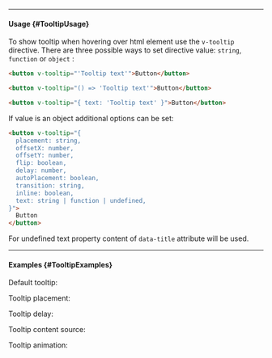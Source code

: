___

#### Usage {#TooltipUsage}

To show tooltip when hovering over html element use the `v-tooltip` directive. There are three possible ways to set directive value: `string`, `function` or `object` :

```html
<button v-tooltip="'Tooltip text'">Button</button>
```

```html
<button v-tooltip="() => 'Tooltip text'">Button</button>
```

```html
<button v-tooltip="{ text: 'Tooltip text' }">Button</button>
```

If value is an object additional options can be set:

```html
<button v-tooltip="{ 
  placement: string,
  offsetX: number,
  offsetY: number,
  flip: boolean,
  delay: number,
  autoPlacement: boolean,
  transition: string,
  inline: boolean,
  text: string | function | undefined,
}">
  Button
</button>
```

For undefined text property content of `data-title` attribute will be used.

---

#### Examples {#TooltipExamples}

Default tooltip:

<div class="example">
  <example name="ExampleTooltipSimple"></example>
</div>

Tooltip placement:

<div class="example">
  <example name="ExampleTooltipPlacement"></example>
</div>

Tooltip delay:

<div class="example">
  <example name="ExampleTooltipDelay"></example>
</div>

Tooltip content source:

<div class="example">
  <example name="ExampleTooltipContent"></example>
</div>

Tooltip animation:

<div class="example">
  <example name="ExampleTooltipAnimation"></example>
</div>
